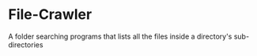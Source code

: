 # File-Crawler
A folder searching programs that lists all the files inside a directory's sub-directories

